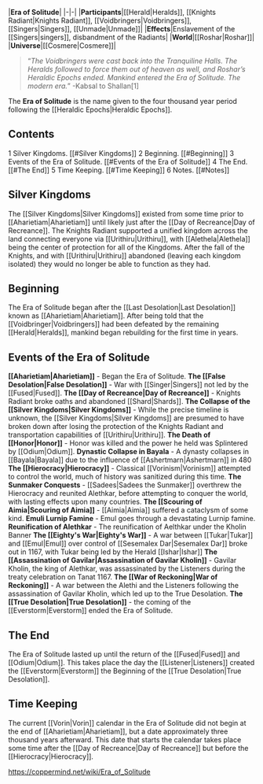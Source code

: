 |**Era of Solitude**|
|-|-|
|**Participants**|[[Herald\|Heralds]], [[Knights Radiant\|Knights Radiant]], [[Voidbringers\|Voidbringers]], [[Singers\|Singers]], [[Unmade\|Unmade]]|
|**Effects**|Enslavement of the [[Singers\|singers]], disbandment of the Radiants|
|**World**|[[Roshar\|Roshar]]|
|**Universe**|[[Cosmere\|Cosmere]]|

>“*The Voidbringers were cast back into the Tranquiline Halls. The Heralds followed to force them out of heaven as well, and Roshar’s Heraldic Epochs ended. Mankind entered the Era of Solitude. The modern era.*”
\-Kabsal to Shallan[1]


The **Era of Solitude** is the name given to the four thousand year period following the [[Heraldic Epochs\|Heraldic Epochs]].

## Contents

1 Silver Kingdoms. [[#Silver Kingdoms]] 
2 Beginning. [[#Beginning]] 
3 Events of the Era of Solitude. [[#Events of the Era of Solitude]] 
4 The End. [[#The End]] 
5 Time Keeping. [[#Time Keeping]] 
6 Notes. [[#Notes]] 


## Silver Kingdoms
The [[Silver Kingdoms\|Silver Kingdoms]] existed from some time prior to [[Aharietiam\|Aharietiam]] until likely just after the [[Day of Recreance\|Day of Recreance]]. The Knights Radiant supported a unified kingdom across the land connecting everyone via [[Urithiru\|Urithiru]], with [[Alethela\|Alethela]] being the center of protection for all of the Kingdoms. After the fall of the Knights, and with [[Urithiru\|Urithiru]] abandoned (leaving each kingdom isolated) they would no longer be able to function as they had.

## Beginning
The Era of Solitude began after the [[Last Desolation\|Last Desolation]] known as [[Aharietiam\|Aharietiam]]. After being told that the [[Voidbringer\|Voidbringers]] had been defeated by the remaining [[Herald\|Heralds]], mankind began rebuilding for the first time in years.

## Events of the Era of Solitude
**[[Aharietiam\|Aharietiam]]** - Began the Era of Solitude.
**The [[False Desolation\|False Desolation]]** - War with [[Singer\|Singers]] not led by the [[Fused\|Fused]].
**The [[Day of Recreance\|Day of Recreance]]** - Knights Radiant broke oaths and abandoned [[Shard\|Shards]].
**The Collapse of the [[Silver Kingdoms\|Silver Kingdoms]]** - While the precise timeline is unknown, the [[Silver Kingdoms\|Silver Kingdoms]] are presumed to have broken down after losing the protection of the Knights Radiant and transportation capabilities of [[Urithiru\|Urithiru]].
**The Death of [[Honor\|Honor]]** - Honor was killed and the power he held was Splintered by [[Odium\|Odium]].
**Dynastic Collapse in Bayala** - A dynasty collapses in [[Bayala\|Bayala]] due to the influence of [[Ashertmarn\|Ashertmarn]] in 480
**The [[Hierocracy\|Hierocracy]]** - Classical [[Vorinism\|Vorinism]] attempted to control the world, much of history was sanitized during this time.
**The Sunmaker Conquests** - [[Sadees\|Sadees the Sunmaker]] overthrew the Hierocracy and reunited Alethkar, before attempting to conquer the world, with lasting effects upon many countries.
**The [[Scouring of Aimia\|Scouring of Aimia]]** - [[Aimia\|Aimia]] suffered a cataclysm of some kind.
**Emuli Lurnip Famine** - Emul goes through a devastating Lurnip famine.
**Reunification of Alethkar** - The reunification of Aelthkar under the Kholin Banner
**The [[Eighty's War\|Eighty's War]]** - A war between [[Tukar\|Tukar]] and [[Emul\|Emul]] over control of [[Sesemalex Dar\|Sesemalex Dar]] broke out in 1167, with Tukar being led by the Herald [[Ishar\|Ishar]]
**The [[Assassination of Gavilar\|Assassination of Gavilar Kholin]]** - Gavilar Kholin, the king of Alethkar, was assassinated by the Listeners during the treaty celebration on Tanat 1167.
**The [[War of Reckoning\|War of Reckoning]]** - A war between the Alethi and the Listeners following the assassination of Gavilar Kholin, which led up to the True Desolation.
**The [[True Desolation\|True Desolation]]** - the coming of the [[Everstorm\|Everstorm]] ended the Era of Solitude.
## The End
The Era of Solitude lasted up until the return of the [[Fused\|Fused]] and [[Odium\|Odium]]. This takes place the day the [[Listener\|Listeners]] created the [[Everstorm\|Everstorm]] the Beginning of the [[True Desolation\|True Desolation]].

## Time Keeping
The current [[Vorin\|Vorin]] calendar in the Era of Solitude did not begin at the end of [[Aharietiam\|Aharietiam]], but a date approximately three thousand years afterward. This date that starts the calendar takes place some time after the [[Day of Recreance\|Day of Recreance]] but before the [[Hierocracy\|Hierocracy]].



https://coppermind.net/wiki/Era_of_Solitude